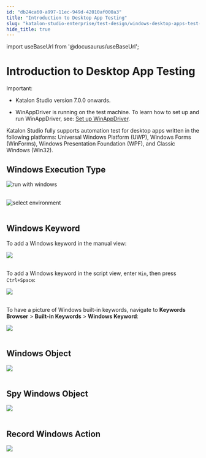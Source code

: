```yaml
---
id: "db24ca60-a997-11ec-949d-42010af000a3"
title: "Introduction to Desktop App Testing"
slug: "katalon-studio-enterprise/test-design/windows-desktop-apps-test-design/introduction-to-desktop-app-testing"
hide_title: true
---
```

import useBaseUrl from '@docusaurus/useBaseUrl';


# <a id="id" class="anchor_top_offset"/><a id="ariaid-title1" class="anchor_top_offset"/>Introduction to Desktop App Testing

<div xmlns="http://www.w3.org/1999/xhtml" className="note important note_important"><span className="note__title">Important:</span> <ul className="ul"><li className="li"><p className="p">Katalon Studio version 7.0.0 onwards.</p></li><li className="li"><p className="p">WinAppDriver is running on the test machine. To learn how to set up and run WinAppDriver, see: <a className="xref j-external-link" href="https://docs.katalon.com/katalon-studio/docs/setup-winappdriver.html" target="_blank">Set up WinAppDriver</a>.</p></li></ul>
</div>
<p xmlns="http://www.w3.org/1999/xhtml" className="p">Katalon Studio fully supports automation test for desktop apps   written in the following platforms: Universal Windows Platform   (UWP), Windows Forms (WinForms), Windows Presentation Foundation   (WPF), and Classic Windows (Win32).</p> 

## <a id="id_1" class="anchor_top_offset"/>Windows Execution Type

<p xmlns="http://www.w3.org/1999/xhtml" className="p">   <img className="image" src={useBaseUrl("https://github.com/katalon-studio/docs-images/raw/master/katalon-studio/docs/record-windows-actions/run-with-windows.png")} width={250} alt="run with windows" /><br /><br /> </p> 
<p xmlns="http://www.w3.org/1999/xhtml" className="p">   <img className="image" src={useBaseUrl("https://github.com/katalon-studio/docs-images/raw/master/katalon-studio/docs/introduction-desktop-app-testing/select-window-environment.png")} width={500} alt="select environment" /><br /><br /> </p> 
    

## <a id="id_2" class="anchor_top_offset"/>Windows Keyword

    
      
<p xmlns="http://www.w3.org/1999/xhtml" className="p">To add a Windows keyword in the manual view:</p> 
      
<p xmlns="http://www.w3.org/1999/xhtml" className="p">   <img className="image" height={364} src={useBaseUrl("https://github.com/katalon-studio/docs-images/raw/master/katalon-studio/docs/introduction-desktop-app-testing/Windows_Keyword_1.png")} width={481} /><br /><br /> </p> 
      
<p xmlns="http://www.w3.org/1999/xhtml" className="p">To add a Windows keyword in the script view, enter   <code className="ph codeph">Win</code>, then press <code className="ph codeph">Ctrl+Space</code>:</p> 
      
<p xmlns="http://www.w3.org/1999/xhtml" className="p">   <img className="image" height={268} src={useBaseUrl("https://github.com/katalon-studio/docs-images/raw/master/katalon-studio/docs/introduction-desktop-app-testing/Windows_Keyword_2.png")} width={563} /><br /><br /> </p> 
      
<p xmlns="http://www.w3.org/1999/xhtml" className="p">To have a picture of Windows built-in keywords, navigate to   <strong className="ph b">Keywords Browser</strong> &gt; <strong className="ph b">Built-in     Keywords</strong> &gt; <strong className="ph b">Windows Keyword</strong>:</p> 
      
<p xmlns="http://www.w3.org/1999/xhtml" className="p">   <img className="image" height={449} src={useBaseUrl("https://github.com/katalon-studio/docs-images/raw/master/katalon-studio/docs/introduction-desktop-app-testing/Windows_Keyword_3.png")} width={317} /><br /><br /> </p> 
    
  
    

## <a id="id_3" class="anchor_top_offset"/>Windows Object

    
      
<p xmlns="http://www.w3.org/1999/xhtml" className="p">   <img className="image" height={279} src={useBaseUrl("https://github.com/katalon-studio/docs-images/raw/master/katalon-studio/docs/introduction-desktop-app-testing/Windows_Object.png")} width={481} /><br /><br /> </p> 
    
  
    

## <a id="id_4" class="anchor_top_offset"/>Spy Windows Object

    
      
<p xmlns="http://www.w3.org/1999/xhtml" className="p">   <img className="image" height={62} src={useBaseUrl("https://github.com/katalon-studio/docs-images/raw/master/katalon-studio/docs/introduction-desktop-app-testing/Spy_Windows_Object.png")} width={549} /><br /><br /> </p> 
    
  
    

## <a id="id_5" class="anchor_top_offset"/>Record Windows Action

    
      
<p xmlns="http://www.w3.org/1999/xhtml" className="p">   <img className="image" height={65} src={useBaseUrl("https://github.com/katalon-studio/docs-images/raw/master/katalon-studio/docs/introduction-desktop-app-testing/Windows_Record_Action.png")} width={601} /><br /><br /> </p> 
    
  
